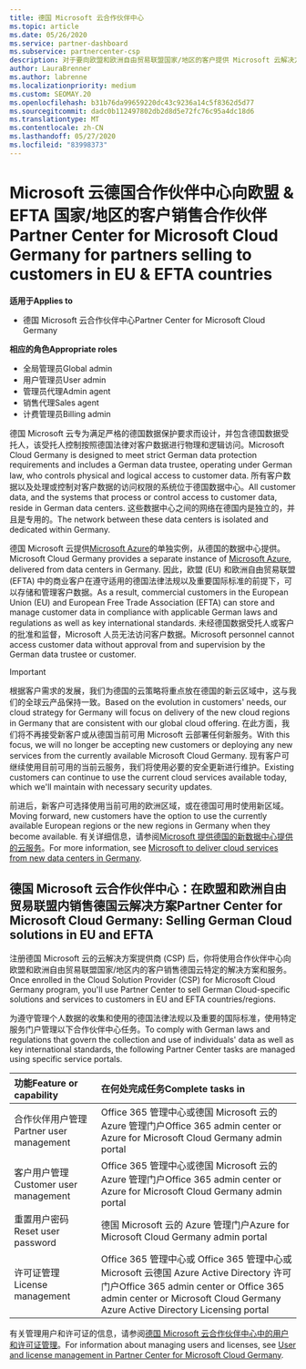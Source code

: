 ```yaml
---
title: 德国 Microsoft 云合作伙伴中心
ms.topic: article
ms.date: 05/26/2020
ms.service: partner-dashboard
ms.subservice: partnercenter-csp
description: 对于要向欧盟和欧洲自由贸易联盟国家/地区的客户提供 Microsoft 云解决方案的 Microsoft 合作伙伴来说，德国 Microsoft 云合作伙伴中心是其业务门户。
author: LauraBrenner
ms.author: labrenne
ms.localizationpriority: medium
ms.custom: SEOMAY.20
ms.openlocfilehash: b31b76da99659220dc43c9236a14c5f8362d5d77
ms.sourcegitcommit: dadc0b112497802db2d8d5e72fc76c95a4dc18d6
ms.translationtype: MT
ms.contentlocale: zh-CN
ms.lasthandoff: 05/27/2020
ms.locfileid: "83998373"
---
```

# <a name="partner-center-for-microsoft-cloud-germany-for-partners-selling-to-customers-in-eu--efta-countries"></a><span data-ttu-id="04845-103">Microsoft 云德国合作伙伴中心向欧盟 & EFTA 国家/地区的客户销售合作伙伴</span><span class="sxs-lookup"><span data-stu-id="04845-103">Partner Center for Microsoft Cloud Germany for partners selling to customers in EU & EFTA countries</span></span>

<span data-ttu-id="04845-104">**适用于**</span><span class="sxs-lookup"><span data-stu-id="04845-104">**Applies to**</span></span>

-  <span data-ttu-id="04845-105">德国 Microsoft 云合作伙伴中心</span><span class="sxs-lookup"><span data-stu-id="04845-105">Partner Center for Microsoft Cloud Germany</span></span>

<span data-ttu-id="04845-106">**相应的角色**</span><span class="sxs-lookup"><span data-stu-id="04845-106">**Appropriate roles**</span></span>

- <span data-ttu-id="04845-107">全局管理员</span><span class="sxs-lookup"><span data-stu-id="04845-107">Global admin</span></span>
- <span data-ttu-id="04845-108">用户管理员</span><span class="sxs-lookup"><span data-stu-id="04845-108">User admin</span></span>
- <span data-ttu-id="04845-109">管理员代理</span><span class="sxs-lookup"><span data-stu-id="04845-109">Admin agent</span></span>
- <span data-ttu-id="04845-110">销售代理</span><span class="sxs-lookup"><span data-stu-id="04845-110">Sales agent</span></span>
- <span data-ttu-id="04845-111">计费管理员</span><span class="sxs-lookup"><span data-stu-id="04845-111">Billing admin</span></span>

<span data-ttu-id="04845-112">德国 Microsoft 云专为满足严格的德国数据保护要求而设计，并包含德国数据受托人，该受托人控制按照德国法律对客户数据进行物理和逻辑访问。</span><span class="sxs-lookup"><span data-stu-id="04845-112">Microsoft Cloud Germany is designed to meet strict German data protection requirements and includes a German data trustee, operating under German law, who controls physical and logical access to customer data.</span></span> <span data-ttu-id="04845-113">所有客户数据以及处理或控制对客户数据的访问权限的系统位于德国数据中心。</span><span class="sxs-lookup"><span data-stu-id="04845-113">All customer data, and the systems that process or control access to customer data, reside in German data centers.</span></span> <span data-ttu-id="04845-114">这些数据中心之间的网络在德国内是独立的，并且是专用的。</span><span class="sxs-lookup"><span data-stu-id="04845-114">The network between these data centers is isolated and dedicated within Germany.</span></span>

<span data-ttu-id="04845-115">德国 Microsoft 云提供[Microsoft Azure](https://go.microsoft.com/fwlink/?linkid=847992)的单独实例，从德国的数据中心提供。</span><span class="sxs-lookup"><span data-stu-id="04845-115">Microsoft Cloud Germany provides a separate instance of [Microsoft Azure](https://go.microsoft.com/fwlink/?linkid=847992), delivered from data centers in Germany.</span></span> <span data-ttu-id="04845-116">因此，欧盟 (EU) 和欧洲自由贸易联盟 (EFTA) 中的商业客户在遵守适用的德国法律法规以及重要国际标准的前提下，可以存储和管理客户数据。</span><span class="sxs-lookup"><span data-stu-id="04845-116">As a result, commercial customers in the European Union (EU) and European Free Trade Association (EFTA) can store and manage customer data in compliance with applicable German laws and regulations as well as key international standards.</span></span> <span data-ttu-id="04845-117">未经德国数据受托人或客户的批准和监督，Microsoft 人员无法访问客户数据。</span><span class="sxs-lookup"><span data-stu-id="04845-117">Microsoft personnel cannot access customer data without approval from and supervision by the German data trustee or customer.</span></span>

> [!IMPORTANT]
> <span data-ttu-id="04845-118">根据客户需求的发展，我们为德国的云策略将重点放在德国的新云区域中，这与我们的全球云产品保持一致。</span><span class="sxs-lookup"><span data-stu-id="04845-118">Based on the evolution in customers' needs, our cloud strategy for Germany will focus on delivery of the new cloud regions in Germany that are consistent with our global cloud offering.</span></span> <span data-ttu-id="04845-119">在此方面，我们将不再接受新客户或从德国当前可用 Microsoft 云部署任何新服务。</span><span class="sxs-lookup"><span data-stu-id="04845-119">With this focus, we will no longer be accepting new customers or deploying any new services from the currently available Microsoft Cloud Germany.</span></span> <span data-ttu-id="04845-120">现有客户可继续使用目前可用的当前云服务，我们将使用必要的安全更新进行维护。</span><span class="sxs-lookup"><span data-stu-id="04845-120">Existing customers can continue to use the current cloud services available today, which we'll maintain with necessary security updates.</span></span>
>
> <span data-ttu-id="04845-121">前进后，新客户可选择使用当前可用的欧洲区域，或在德国可用时使用新区域。</span><span class="sxs-lookup"><span data-stu-id="04845-121">Moving forward, new customers have the option to use the currently available European regions or the new regions in Germany when they become available.</span></span> <span data-ttu-id="04845-122">有关详细信息，请参阅[Microsoft 提供德国的新数据中心提供的云服务](https://news.microsoft.com/europe/2018/08/31/microsoft-to-deliver-cloud-services-from-new-datacentres-in-germany-in-2019-to-meet-evolving-customer-needs/)。</span><span class="sxs-lookup"><span data-stu-id="04845-122">For more information, see [Microsoft to deliver cloud services from new data centers in Germany](https://news.microsoft.com/europe/2018/08/31/microsoft-to-deliver-cloud-services-from-new-datacentres-in-germany-in-2019-to-meet-evolving-customer-needs/).</span></span> 

## <a name="partner-center-for-microsoft-cloud-germany-selling-german-cloud-solutions-in-eu-and-efta"></a><span data-ttu-id="04845-123">德国 Microsoft 云合作伙伴中心：在欧盟和欧洲自由贸易联盟内销售德国云解决方案</span><span class="sxs-lookup"><span data-stu-id="04845-123">Partner Center for Microsoft Cloud Germany: Selling German Cloud solutions in EU and EFTA</span></span>

<span data-ttu-id="04845-124">注册德国 Microsoft 云的云解决方案提供商 (CSP) 后，你将使用合作伙伴中心向欧盟和欧洲自由贸易联盟国家/地区内的客户销售德国云特定的解决方案和服务。</span><span class="sxs-lookup"><span data-stu-id="04845-124">Once enrolled in the Cloud Solution Provider (CSP) for Microsoft Cloud Germany program, you'll use Partner Center to sell German Cloud-specific solutions and services to customers in EU and EFTA countries/regions.</span></span>

<span data-ttu-id="04845-125">为遵守管理个人数据的收集和使用的德国法律法规以及重要的国际标准，使用特定服务门户管理以下合作伙伴中心任务。</span><span class="sxs-lookup"><span data-stu-id="04845-125">To comply with German laws and regulations that govern the collection and use of individuals' data as well as key international standards, the following Partner Center tasks are managed using specific service portals.</span></span>

<span data-ttu-id="04845-126">功能</span><span class="sxs-lookup"><span data-stu-id="04845-126">Feature or capability</span></span> | <span data-ttu-id="04845-127">在何处完成任务</span><span class="sxs-lookup"><span data-stu-id="04845-127">Complete tasks in</span></span>
:--- | :---
<span data-ttu-id="04845-128">合作伙伴用户管理</span><span class="sxs-lookup"><span data-stu-id="04845-128">Partner user management</span></span> | <span data-ttu-id="04845-129">Office 365 管理中心或德国 Microsoft 云的 Azure 管理门户</span><span class="sxs-lookup"><span data-stu-id="04845-129">Office 365 admin center or Azure for Microsoft Cloud Germany admin portal</span></span>
<span data-ttu-id="04845-130">客户用户管理</span><span class="sxs-lookup"><span data-stu-id="04845-130">Customer user management</span></span> | <span data-ttu-id="04845-131">Office 365 管理中心或德国 Microsoft 云的 Azure 管理门户</span><span class="sxs-lookup"><span data-stu-id="04845-131">Office 365 admin center or Azure for Microsoft Cloud Germany admin portal</span></span>
<span data-ttu-id="04845-132">重置用户密码</span><span class="sxs-lookup"><span data-stu-id="04845-132">Reset user password</span></span> | <span data-ttu-id="04845-133">德国 Microsoft 云的 Azure 管理门户</span><span class="sxs-lookup"><span data-stu-id="04845-133">Azure for Microsoft Cloud Germany admin portal</span></span>
<span data-ttu-id="04845-134">许可证管理</span><span class="sxs-lookup"><span data-stu-id="04845-134">License management</span></span> | <span data-ttu-id="04845-135">Office 365 管理中心或 Office 365 管理中心或 Microsoft 云德国 Azure Active Directory 许可门户</span><span class="sxs-lookup"><span data-stu-id="04845-135">Office 365 admin center or Office 365 admin center or Microsoft Cloud Germany Azure Active Directory Licensing portal</span></span>


<span data-ttu-id="04845-136">有关管理用户和许可证的信息，请参阅[德国 Microsoft 云合作伙伴中心中的用户和许可证管理](user-management-in-partner-center-for-microsoft-cloud-germany.md)。</span><span class="sxs-lookup"><span data-stu-id="04845-136">For information about managing users and licenses, see [User and license management in Partner Center for Microsoft Cloud Germany](user-management-in-partner-center-for-microsoft-cloud-germany.md).</span></span>

